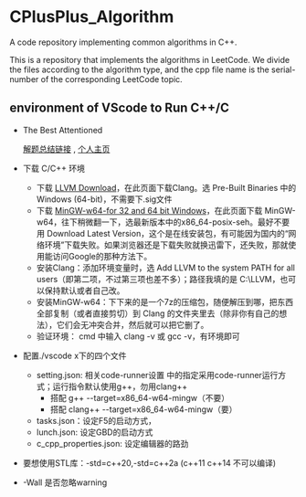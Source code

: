 # CPlusPlus_Algorithm
A code repository implementing common algorithms in C++.

This is a repository that implements the algorithms in LeetCode. We divide the files according to the algorithm type, and the cpp file name is the serial-number of the corresponding LeetCode topic.

## environment of VScode to Run C++/C

- The Best Attentioned 

    [解题总结链接](https://github.com/xiewende/CPlusPlus_Algorithm/blob/main/problem-solving-template.md)  ,   [个人主页](https://sevenboy.online/)


- 下载 C/C++ 环境
    - 下载 [LLVM Download](https://releases.llvm.org/download.html)，在此页面下载Clang。选 Pre-Built Binaries 中的 Windows (64-bit)，不需要下.sig文件
    - 下载 [MinGW-w64-for 32 and 64 bit Windows](https://sourceforge.net/projects/mingw-w64/files/)，在此页面下载 MinGW-w64，往下稍微翻一下，选最新版本中的x86_64-posix-seh。最好不要用 Download Latest Version，这个是在线安装包，有可能因为国内的“网络环境”下载失败。如果浏览器还是下载失败就换迅雷下，还失败，那就使用能访问Google的那种方法下。
    - 安装Clang：添加环境变量时，选 Add LLVM to the system PATH for all users（即第二项，不过第三项也差不多）；路径我填的是 C:\LLVM，也可以保持默认或者自己改。
    - 安装MinGW-w64：下下来的是一个7z的压缩包，随便解压到哪，把东西全部复制（或者直接剪切）到 Clang 的文件夹里去（除非你有自己的想法），它们会无冲突合并，然后就可以把它删了。
    - 验证环境： cmd 中输入 clang -v 或 gcc -v，有环境即可  

- 配置./vscode x下的四个文件
    - setting.json: 相关code-runner设置 中的指定采用code-runner运行方式；运行指令默认使用g++，勿用clang++
        - 搭配 g++  --target=x86_64-w64-mingw（不要）
        - 搭配 clang++ --target=x86_64-w64-mingw（要）
    - tasks.json：设定F5的启动方式，
    - lunch.json: 设定GBD的启动方式
    - c_cpp_properties.json: 设定编辑器的路劲

- 要想使用STL库：-std=c++20,-std=c++2a (c++11 c++14 不可以编译)
- -Wall 是否忽略warning
